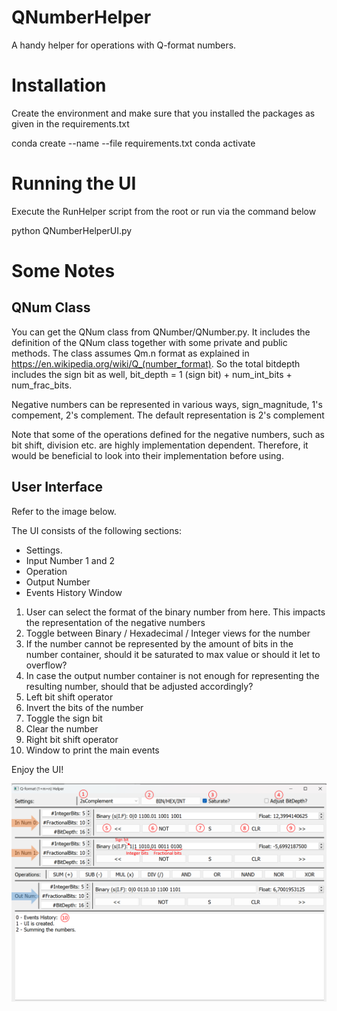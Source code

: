 # QNumberHelper
A handy helper for operations with Q-format numbers.

# Installation
Create the environment and make sure that you installed the packages as given in the requirements.txt

conda create --name <env> --file requirements.txt
conda activate <env> 

# Running the UI
Execute the RunHelper script from the root or run via the command below

python QNumberHelperUI.py

# Some Notes
## QNum Class
You can get the QNum class from QNumber/QNumber.py. It includes the definition of the QNum class together with some private and public methods. The class assumes Qm.n format as explained in https://en.wikipedia.org/wiki/Q_(number_format). So the total bitdepth includes the sign bit as well, bit_depth = 1 (sign bit) + num_int_bits + num_frac_bits.

Negative numbers can be represented in various ways, sign_magnitude, 1's compement, 2's complement. The default representation is 2's complement

Note that some of the operations defined for the negative numbers, such as bit shift, division etc. are highly implementation dependent. Therefore, it would be beneficial to look into their implementation before using.

## User Interface
Refer to the image below.

The UI consists of the following sections:
- Settings.
- Input Number 1 and 2
- Operation
- Output Number
- Events History Window

1. User can select the format of the binary number from here. This impacts the representation of the negative numbers
2. Toggle between Binary / Hexadecimal / Integer views for the number
3. If the number cannot be represented by the amount of bits in the number container, should it be saturated to max value or should it let to overflow?
4. In case the output number container is not enough for representing the resulting number, should that be adjusted accordingly?
5. Left bit shift operator
6. Invert the bits of the number
7. Toggle the sign bit
8. Clear the number
9. Right bit shift operator
10. Window to print the main events 

Enjoy the UI!

![alt text](UI.png)
